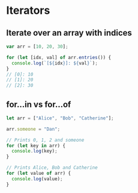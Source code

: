 # Iterators

## Iterate over an array with indices

```js
var arr = [10, 20, 30];

for (let [idx, val] of arr.entries()) {
  console.log(`[${idx}]: ${val}`);
}
// [0]: 10
// [1]: 20
// [2]: 30
```

## for...in vs for...of

```ts
let arr = ["Alice", "Bob", "Catherine"];

arr.someone = "Dan";

// Prints 0, 1, 2 and someone
for (let key in arr) {
  console.log(key);
}

// Prints Alice, Bob and Catherine
for (let value of arr) {
  console.log(value);
}
```
